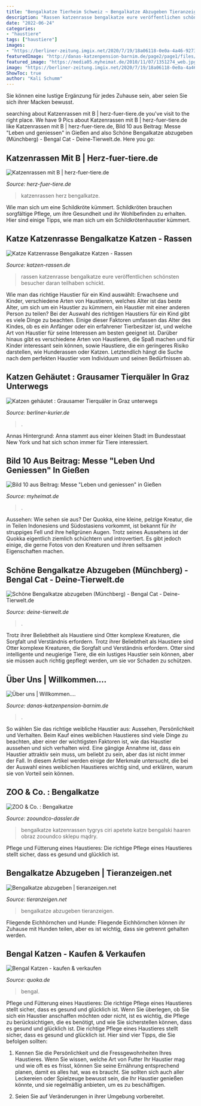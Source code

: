 ```yaml
---
title: "Bengalkatze Tierheim Schweiz ~ Bengalkatze Abzugeben Tieranzeigen"
description: "Rassen katzenrasse bengalkatze eure veröffentlichen schönsten besucher daran teilhaben schickt"
date: "2022-06-24"
categories:
- "haustiere"
tags: ["haustiere"]
images:
- "https://berliner-zeitung.imgix.net/2020/7/19/18a06118-0e0a-4a46-9273-138e4a9d083c.jpeg?rect=0%2C689%2C5760%2C1920&amp;w=1024&amp;auto=format"
featuredImage: "http://danas-katzenpension-barnim.de/page2/page1/files/stacks-image-e69fe91-800x800.jpg"
featured_image: "https://media05.myheimat.de/2010/11/07/1351274_web.jpg?1289147486"
image: "https://berliner-zeitung.imgix.net/2020/7/19/18a06118-0e0a-4a46-9273-138e4a9d083c.jpeg?rect=0%2C689%2C5760%2C1920&amp;w=1024&amp;auto=format"
ShowToc: true
author: "Kali Schumm"
---
```



Sie können eine lustige Ergänzung für jedes Zuhause sein, aber seien Sie sich ihrer Macken bewusst.

	

		
searching about Katzenrassen mit B | herz-fuer-tiere.de you've visit to the right place. We have 9 Pics about Katzenrassen mit B | herz-fuer-tiere.de like Katzenrassen mit B | herz-fuer-tiere.de, Bild 10 aus Beitrag: Messe &quot;Leben und geniessen&quot; in Gießen and also Schöne Bengalkatze abzugeben (Münchberg) - Bengal Cat - Deine-Tierwelt.de. Here you go:
		
    
## Katzenrassen Mit B | Herz-fuer-tiere.de

<img loading=lazy src="https://images.herz-fuer-tiere.de/images/_aliases/640w/1/2/9/9/109921-1-de-DE/Bengalkatze_Portrait_1200x800.jpg" onerror="this.onerror=null;this.src='https://tse1.mm.bing.net/th?id=OIP.4IB8e-xBx1D_X2-DWEP_9wHaE8&amp;pid=15.1';" alt="Katzenrassen mit B | herz-fuer-tiere.de">

_Source: herz-fuer-tiere.de_

>katzenrassen herz bengalkatze. 

	

Wie man sich um eine Schildkröte kümmert.
Schildkröten brauchen sorgfältige Pflege, um ihre Gesundheit und ihr Wohlbefinden zu erhalten. Hier sind einige Tipps, wie man sich um ein Schildkrötenhaustier kümmert.

    
## Katze Katzenrasse Bengalkatze Katzen - Rassen

<img loading=lazy src="http://www.katzen-rassen.de/mobile/bengal-leo,jpg" onerror="this.onerror=null;this.src='https://tse2.mm.bing.net/th?id=OIP.lB7wU1IgOvqbe7X0RcduCQHaFS&amp;pid=15.1';" alt="Katze Katzenrasse Bengalkatze Katzen - Rassen">

_Source: katzen-rassen.de_

>rassen katzenrasse bengalkatze eure veröffentlichen schönsten besucher daran teilhaben schickt. 

	

Wie man das richtige Haustier für ein Kind auswählt: Erwachsene und Kinder, verschiedene Arten von Haustieren, welches Alter ist das beste Alter, um sich um ein Haustier zu kümmern, ein Haustier mit einer anderen Person zu teilen?
Bei der Auswahl des richtigen Haustiers für ein Kind gibt es viele Dinge zu beachten. Einige dieser Faktoren umfassen das Alter des Kindes, ob es ein Anfänger oder ein erfahrener Tierbesitzer ist, und welche Art von Haustier für seine Interessen am besten geeignet ist. Darüber hinaus gibt es verschiedene Arten von Haustieren, die Spaß machen und für Kinder interessant sein können, sowie Haustiere, die ein geringeres Risiko darstellen, wie Hunderassen oder Katzen. Letztendlich hängt die Suche nach dem perfekten Haustier vom Individuum und seinen Bedürfnissen ab.

    
## Katzen Gehäutet : Grausamer Tierquäler In Graz Unterwegs

<img loading=lazy src="https://berliner-zeitung.imgix.net/2020/7/19/18a06118-0e0a-4a46-9273-138e4a9d083c.jpeg?rect=0%2C689%2C5760%2C1920&amp;w=1024&amp;auto=format" onerror="this.onerror=null;this.src='https://tse2.mm.bing.net/th?id=OIP.yLcARumKJnTYCwfykwUMdgHaCd&amp;pid=15.1';" alt="Katzen gehäutet : Grausamer Tierquäler in Graz unterwegs">

_Source: berliner-kurier.de_

>. 

	

Annas Hintergrund: Anna stammt aus einer kleinen Stadt im Bundesstaat New York und hat sich schon immer für Tiere interessiert.

    
## Bild 10 Aus Beitrag: Messe &quot;Leben Und Geniessen&quot; In Gießen

<img loading=lazy src="https://media05.myheimat.de/2010/11/07/1351274_web.jpg?1289147486" onerror="this.onerror=null;this.src='https://tse4.mm.bing.net/th?id=OIP.JNBOKcquxvJXEoWX8WSLPAAAAA&amp;pid=15.1';" alt="Bild 10 aus Beitrag: Messe &quot;Leben und geniessen&quot; in Gießen">

_Source: myheimat.de_

>. 

	

Aussehen: Wie sehen sie aus?
Der Quokka, eine kleine, pelzige Kreatur, die in Teilen Indonesiens und Südostasiens vorkommt, ist bekannt für ihr struppiges Fell und ihre hellgrünen Augen. Trotz seines Aussehens ist der Quokka eigentlich ziemlich schüchtern und introvertiert. Es gibt jedoch einige, die gerne Fotos von den Kreaturen und ihren seltsamen Eigenschaften machen.

    
## Schöne Bengalkatze Abzugeben (Münchberg) - Bengal Cat - Deine-Tierwelt.de

<img loading=lazy src="https://www.deine-tierwelt.de/fotos/126163913_760x570.jpg" onerror="this.onerror=null;this.src='https://tse3.mm.bing.net/th?id=OIP.3JNwWGODwWbuysonga0HogHaFj&amp;pid=15.1';" alt="Schöne Bengalkatze abzugeben (Münchberg) - Bengal Cat - Deine-Tierwelt.de">

_Source: deine-tierwelt.de_

>. 

	

Trotz ihrer Beliebtheit als Haustiere sind Otter komplexe Kreaturen, die Sorgfalt und Verständnis erfordern.
Trotz ihrer Beliebtheit als Haustiere sind Otter komplexe Kreaturen, die Sorgfalt und Verständnis erfordern. Otter sind intelligente und neugierige Tiere, die ein lustiges Haustier sein können, aber sie müssen auch richtig gepflegt werden, um sie vor Schaden zu schützen.

    
## Über Uns | Willkommen....

<img loading=lazy src="http://danas-katzenpension-barnim.de/page2/page1/files/stacks-image-e69fe91-800x800.jpg" onerror="this.onerror=null;this.src='https://tse2.mm.bing.net/th?id=OIP.i-ds24b7ZEC2IlfJBtEXUwHaHa&amp;pid=15.1';" alt="Über uns | Willkommen....">

_Source: danas-katzenpension-barnim.de_

>. 

	

So wählen Sie das richtige weibliche Haustier aus: Aussehen, Persönlichkeit und Verhalten.
Beim Kauf eines weiblichen Haustieres sind viele Dinge zu beachten, aber einer der wichtigsten Faktoren ist, wie das Haustier aussehen und sich verhalten wird. Eine gängige Annahme ist, dass ein Haustier attraktiv sein muss, um beliebt zu sein, aber das ist nicht immer der Fall. In diesem Artikel werden einige der Merkmale untersucht, die bei der Auswahl eines weiblichen Haustieres wichtig sind, und erklären, warum sie von Vorteil sein können.

    
## ZOO &amp; Co. : Bengalkatze

<img loading=lazy src="https://www.zooundco-dassler.de/fileadmin/user_upload/Ratgeber_2018/Katze/Katzenrassen/bengalkatze5-525x420px-min.jpg" onerror="this.onerror=null;this.src='https://tse1.mm.bing.net/th?id=OIP.o8sSGM6BoYfqTkUIrrliCAHaF7&amp;pid=15.1';" alt="ZOO &amp; Co. : Bengalkatze">

_Source: zooundco-dassler.de_

>bengalkatze katzenrassen tygrys ciri apetete katze bengalski haaren obraz zooundco sklepu mądry. 

	

Pflege und Fütterung eines Haustieres: Die richtige Pflege eines Haustieres stellt sicher, dass es gesund und glücklich ist.

    
## Bengalkatze Abzugeben | Tieranzeigen.net

<img loading=lazy src="https://www.tieranzeigen.net/export/IEXxYHKKJTFS.jpg" onerror="this.onerror=null;this.src='https://tse1.mm.bing.net/th?id=OIP.VdaMlg1mwYYb9vNvBnz7vwHaFj&amp;pid=15.1';" alt="Bengalkatze abzugeben | tieranzeigen.net">

_Source: tieranzeigen.net_

>bengalkatze abzugeben tieranzeigen. 

	

Fliegende Eichhörnchen und Hunde: Fliegende Eichhörnchen können ihr Zuhause mit Hunden teilen, aber es ist wichtig, dass sie getrennt gehalten werden.

    
## Bengal Katzen - Kaufen &amp; Verkaufen

<img loading=lazy src="https://pic0.qimage.de/46/11/66/s247661146.jpg" onerror="this.onerror=null;this.src='https://tse2.mm.bing.net/th?id=OIP.81Bf65_n_hC4m1ituvpg2gAAAA&amp;pid=15.1';" alt="Bengal Katzen - kaufen &amp; verkaufen">

_Source: quoka.de_

>bengal. 

	

Pflege und Fütterung eines Haustieres: Die richtige Pflege eines Haustieres stellt sicher, dass es gesund und glücklich ist.
Wenn Sie überlegen, ob Sie sich ein Haustier anschaffen möchten oder nicht, ist es wichtig, die Pflege zu berücksichtigen, die es benötigt, und wie Sie sicherstellen können, dass es gesund und glücklich ist. Die richtige Pflege eines Haustieres stellt sicher, dass es gesund und glücklich ist. Hier sind vier Tipps, die Sie befolgen sollten:
1. Kennen Sie die Persönlichkeit und die Fressgewohnheiten Ihres Haustieres. Wenn Sie wissen, welche Art von Futter Ihr Haustier mag und wie oft es es frisst, können Sie seine Ernährung entsprechend planen, damit es alles hat, was es braucht. Sie sollten sich auch aller Leckereien oder Spielzeuge bewusst sein, die Ihr Haustier genießen könnte, und sie regelmäßig anbieten, um es zu beschäftigen.

2. Seien Sie auf Veränderungen in ihrer Umgebung vorbereitet.

